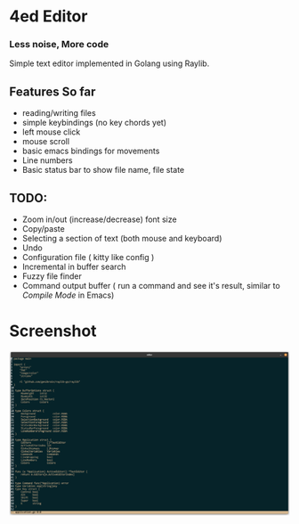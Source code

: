 # 4ed Editor
### Less noise, More code 
Simple text editor implemented in Golang using Raylib.
 
## Features So far

- reading/writing files
- simple keybindings (no key chords yet)
- left mouse click
- mouse scroll
- basic emacs bindings for movements
- Line numbers
- Basic status bar to show file name, file state


## TODO:
- Zoom in/out (increase/decrease) font size
- Copy/paste
- Selecting a section of text (both mouse and keyboard)
- Undo
- Configuration file ( kitty like config )
- Incremental in buffer search
- Fuzzy file finder
- Command output buffer ( run a command and see it's result, similar to *Compile Mode* in Emacs)

# Screenshot
![Main.go](assets/screenshot.png)

